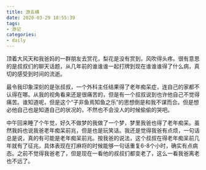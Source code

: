 ```yaml
---
title: 游五横
date: 2020-03-29 18:55:39
tags:
- 游记
categories:
- daily
---
```


顶着大风天和我爸妈的一群朋友去赏花，梨花是没有赏到，风吹得头疼。很有意思的是叔叔们的聊天话题，从几年前的谁谁谁一起打牌到现在谁谁谁得了什么病，真切的感受到时间的流逝。

最令我印象深刻的是张叔叔，一个外科主任结果得了老年痴呆症，连自己的家都不认得在哪。从我的视角看来还是很痛苦的，但是有一个叔叔说到也许他自己不觉得痛苦。谁知道呢，但是这个“子非鱼焉知鱼之乐”的思想倒是和我不谋而合。但是想必他自己也是知道自己的状况的，不然也不会没人的时候偷偷的哭吧。

中午回来睡了个午觉，好久不做梦的我做了一个梦，梦里我爸也得了老年痴呆。虽然我妈也说我爸老年痴呆前兆，但是也是玩笑话。我还是觉得我爸有点烦，一句话总是说，真的有可能是老年痴呆前兆。按我爸的说法，这个叔叔在得老年痴呆前几年就有了征兆，具体表现在打麻将的时候能够一句话重复6-8个小时，确实有点病态。之前不觉得我爸老了，但是现在一看他的叔叔们都变老了，这么一看我爸离老也不远了。
